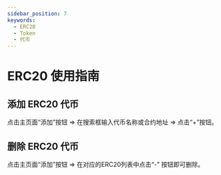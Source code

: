 ```yaml
---
sidebar_position: 7
keywords:
  - ERC20
  - Token
  - 代币
---
```


# ERC20 使用指南

## 添加 ERC20 代币

点击主页面“添加”按钮 => 在搜索框输入代币名称或合约地址 => 点击“+”按钮。

## 删除 ERC20 代币

点击主页面“添加”按钮 => 在对应的ERC20列表中点击“-” 按钮即可删除。
